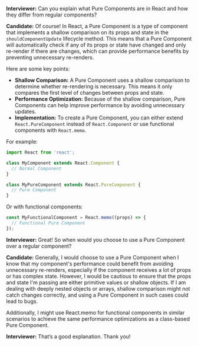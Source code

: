 **Interviewer:** Can you explain what Pure Components are in React and how they differ from regular components?

**Candidate:** Of course! In React, a Pure Component is a type of component that implements a shallow comparison on its props and state in the `shouldComponentUpdate` lifecycle method. This means that a Pure Component will automatically check if any of its props or state have changed and only re-render if there are changes, which can provide performance benefits by preventing unnecessary re-renders.

Here are some key points:
- **Shallow Comparison:** A Pure Component uses a shallow comparison to determine whether re-rendering is necessary. This means it only compares the first level of changes between props and state.
- **Performance Optimization:** Because of the shallow comparison, Pure Components can help improve performance by avoiding unnecessary updates.
- **Implementation:** To create a Pure Component, you can either extend `React.PureComponent` instead of `React.Component` or use functional components with `React.memo`.

For example:
```javascript
import React from 'react';

class MyComponent extends React.Component {
  // Normal Component
}

class MyPureComponent extends React.PureComponent {
  // Pure Component
}
```

Or with functional components:
```javascript
const MyFunctionalComponent = React.memo((props) => {
  // Functional Pure Component
});
```

**Interviewer:** Great! So when would you choose to use a Pure Component over a regular component?

**Candidate:** Generally, I would choose to use a Pure Component when I know that my component's performance could benefit from avoiding unnecessary re-renders, especially if the component receives a lot of props or has complex state. However, I would be cautious to ensure that the props and state I'm passing are either primitive values or shallow objects. If I am dealing with deeply nested objects or arrays, shallow comparison might not catch changes correctly, and using a Pure Component in such cases could lead to bugs.

Additionally, I might use React.memo for functional components in similar scenarios to achieve the same performance optimizations as a class-based Pure Component.

**Interviewer:** That’s a good explanation. Thank you!
